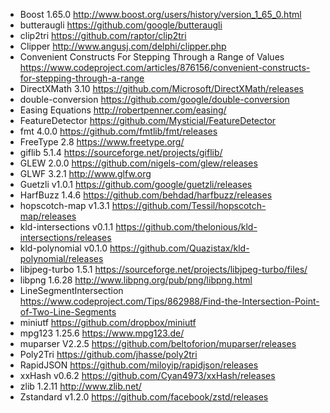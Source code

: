 - Boost 1.65.0 http://www.boost.org/users/history/version_1_65_0.html
- butteraugli https://github.com/google/butteraugli
- clip2tri https://github.com/raptor/clip2tri
- Clipper http://www.angusj.com/delphi/clipper.php
- Convenient Constructs For Stepping Through a Range of Values https://www.codeproject.com/articles/876156/convenient-constructs-for-stepping-through-a-range
- DirectXMath 3.10 https://github.com/Microsoft/DirectXMath/releases
- double-conversion https://github.com/google/double-conversion
- Easing Equations http://robertpenner.com/easing/
- FeatureDetector https://github.com/Mysticial/FeatureDetector
- fmt 4.0.0 https://github.com/fmtlib/fmt/releases
- FreeType 2.8 https://www.freetype.org/
- giflib 5.1.4 https://sourceforge.net/projects/giflib/
- GLEW 2.0.0 https://github.com/nigels-com/glew/releases
- GLWF 3.2.1 http://www.glfw.org
- Guetzli v1.0.1 https://github.com/google/guetzli/releases
- HarfBuzz 1.4.6 https://github.com/behdad/harfbuzz/releases
- hopscotch-map v1.3.1 https://github.com/Tessil/hopscotch-map/releases
- kld-intersections v0.1.1 https://github.com/thelonious/kld-intersections/releases
- kld-polynomial v0.1.0 https://github.com/Quazistax/kld-polynomial/releases
- libjpeg-turbo 1.5.1 https://sourceforge.net/projects/libjpeg-turbo/files/
- libpng 1.6.28 http://www.libpng.org/pub/png/libpng.html
- LineSegmentIntersection https://www.codeproject.com/Tips/862988/Find-the-Intersection-Point-of-Two-Line-Segments
- miniutf https://github.com/dropbox/miniutf
- mpg123 1.25.6 https://www.mpg123.de/
- muparser V2.2.5 https://github.com/beltoforion/muparser/releases
- Poly2Tri https://github.com/jhasse/poly2tri
- RapidJSON https://github.com/miloyip/rapidjson/releases
- xxHash v0.6.2 https://github.com/Cyan4973/xxHash/releases
- zlib 1.2.11 http://www.zlib.net/
- Zstandard v1.2.0 https://github.com/facebook/zstd/releases
